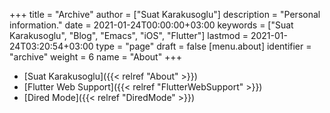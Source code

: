+++
title = "Archive"
author = ["Suat Karakusoglu"]
description = "Personal information."
date = 2021-01-24T00:00:00+03:00
keywords = ["Suat Karakusoglu", "Blog", "Emacs", "iOS", "Flutter"]
lastmod = 2021-01-24T03:20:54+03:00
type = "page"
draft = false
[menu.about]
  identifier = "archive"
  weight = 6
  name = "About"
+++

-   [Suat Karakusoglu]({{< relref "About" >}})
-   [Flutter Web Support]({{< relref "FlutterWebSupport" >}})
-   [Dired Mode]({{< relref "DiredMode" >}})

